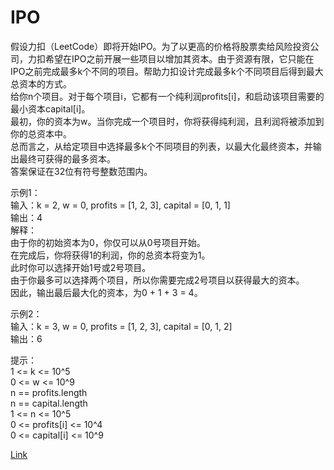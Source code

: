 <h1>IPO</h1>

假设力扣（LeetCode）即将开始IPO。为了以更高的价格将股票卖给风险投资公司，力扣希望在IPO之前开展一些项目以增加其资本。由于资源有限，它只能在IPO之前完成最多k个不同的项目。帮助力扣设计完成最多k个不同项目后得到最大总资本的方式。</br>
给你n个项目。对于每个项目i，它都有一个纯利润profits[i]，和启动该项目需要的最小资本capital[i]。</br>
最初，你的资本为w。当你完成一个项目时，你将获得纯利润，且利润将被添加到你的总资本中。</br>
总而言之，从给定项目中选择最多k个不同项目的列表，以最大化最终资本，并输出最终可获得的最多资本。</br>
答案保证在32位有符号整数范围内。</br>

示例1：</br>
输入：k = 2, w = 0, profits = [1, 2, 3], capital = [0, 1, 1]</br>
输出：4</br>
解释：</br>
由于你的初始资本为0，你仅可以从0号项目开始。</br>
在完成后，你将获得1的利润，你的总资本将变为1。</br>
此时你可以选择开始1号或2号项目。</br>
由于你最多可以选择两个项目，所以你需要完成2号项目以获得最大的资本。</br>
因此，输出最后最大化的资本，为0 + 1 + 3 = 4。</br>

示例2：</br>
输入：k = 3, w = 0, profits = [1, 2, 3], capital = [0, 1, 2]</br>
输出：6</br>

提示：</br>
1 <= k <= 10^5</br>
0 <= w <= 10^9</br>
n == profits.length</br>
n == capital.length</br>
1 <= n <= 10^5</br>
0 <= profits[i] <= 10^4</br>
0 <= capital[i] <= 10^9</br>

[Link](https://leetcode-cn.com/problems/ipo/)